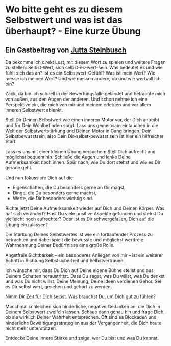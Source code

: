 # Wo bitte geht es zu diesem Selbstwert und was ist das überhaupt? - Eine kurze Übung
## Ein Gastbeitrag von [Jutta Steinbusch](https://anny.co/b/book/onlineworkshopangstfreie-sichtbarkeitde)
Da bekomme ich direkt Lust, mit diesem Wort zu spielen und weitere Fragen zu stellen: Selbst-Wert, sich selbst-es-wert-sein. Was bedeutet es und wie fühlt sich das an? Ist es ein Selbstwert-Gefühl? Was ist mein Wert? Wie messe ich meinen Wert? Und wie messen andere, ob und wie wertvoll ich bin?

Zack, da bin ich schnell in der Bewertungsfalle gelandet und betrachte mich von außen, aus den Augen der anderen. Und schon nehme ich eine Perspektive ein, die mich von mir und meinem erlebten und vor allem inneren Selbstwert ablenkt.

Stell Dir Deinen Selbstwert wie einen inneren Motor vor, der Dich antreibt und für Dein Wohlbefinden sorgt. Lass uns gemeinsam eintauchen in die Welt der Selbstwertstärkung und Deinen Motor in Gang bringen. Dein Selbstbewusstsein, also Dein Dir-selbst-bewusst sein ist hier ein hilfreicher Start.

Lass es uns mit einer kleinen Übung versuchen: Stell Dich aufrecht und möglichst bequem hin. Schließe die Augen und lenke Deine Aufmerksamkeit nach innen. Spür nach, wie Du dort stehst und wie es Dir gerade geht.  

Und nun fokussiere Dich auf die
- Eigenschaften, die Du besonders gerne an Dir magst,
- Dinge, die Du besonders gerne machst,
- Werte, die Dir besonders wichtig sind.

Richte jetzt Deine Aufmerksamkeit wieder auf Dich und Deinen Körper. Was hat sich verändert? Hast Du viele positive Aspekte gefunden und stehst Du vielleicht noch aufrechter? Oder ist es Dir schwergefallen, Dich auf die Übung einzulassen?

Die Stärkung Deines Selbstwertes ist wie ein fortlaufender Prozess zu betrachten und dabei spielt die bewusste und möglichst wertfreie Wahrnehmung Deiner Bedürfnisse eine große Rolle.

Angstfreie Sichtbarkeit – ein besonderes Anliegen von mir – ist ein weiterer Schritt in Richtung Selbstsicherheit und Selbstvertrauen.

Ich wünsche mir, dass Du Dich auf Deine eigene Bühne stellst und aus Deinem Schatten heraustrittst. Dass Du sagst, was Du willst, was Du denkst und was Du nicht willst. Deine Meinung, Deine Ideen verdienen Gehör. Sei es Dir selbst wert, gesehen und gehört zu werden.

Nimm Dir Zeit für Dich selbst. Was brauchst Du, um Dich gut zu fühlen?

Manchmal schleichen sich hinderliche, negative Gedanken an, die Dich in Deinem Selbstwert zweifeln lassen. Schaue dann genau hin und frage Dich, ob sie wirklich Deiner Wahrheit entsprechen. Oft sind es Blockaden und hinderliche Bewältigungsstrategien aus der Vergangenheit, die Dich heute nicht mehr unterstützen.

Entdecke Deine innere Stärke und zeige, wer Du bist und was Du kannst.